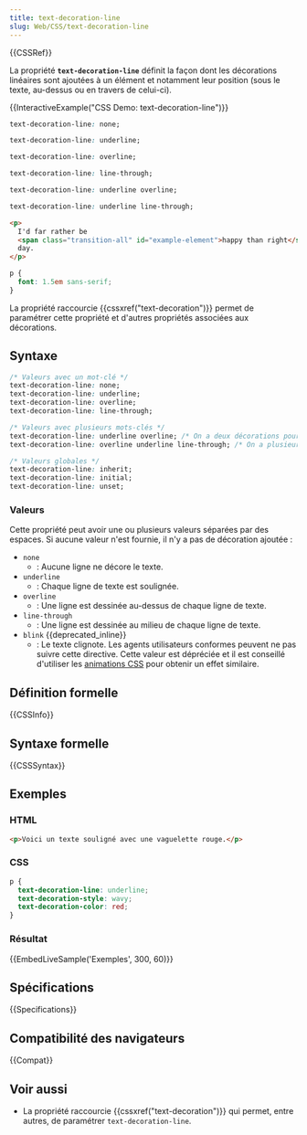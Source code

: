 ```yaml
---
title: text-decoration-line
slug: Web/CSS/text-decoration-line
---
```


{{CSSRef}}

La propriété **`text-decoration-line`** définit la façon dont les décorations linéaires sont ajoutées à un élément et notamment leur position (sous le texte, au-dessus ou en travers de celui-ci).

{{InteractiveExample("CSS Demo: text-decoration-line")}}

```css interactive-example-choice
text-decoration-line: none;
```

```css interactive-example-choice
text-decoration-line: underline;
```

```css interactive-example-choice
text-decoration-line: overline;
```

```css interactive-example-choice
text-decoration-line: line-through;
```

```css interactive-example-choice
text-decoration-line: underline overline;
```

```css interactive-example-choice
text-decoration-line: underline line-through;
```

```html interactive-example
<p>
  I'd far rather be
  <span class="transition-all" id="example-element">happy than right</span> any
  day.
</p>
```

```css interactive-example
p {
  font: 1.5em sans-serif;
}
```

La propriété raccourcie {{cssxref("text-decoration")}} permet de paramétrer cette propriété et d'autres propriétés associées aux décorations.

## Syntaxe

```css
/* Valeurs avec un mot-clé */
text-decoration-line: none;
text-decoration-line: underline;
text-decoration-line: overline;
text-decoration-line: line-through;

/* Valeurs avec plusieurs mots-clés */
text-decoration-line: underline overline; /* On a deux décorations pour la ligne */
text-decoration-line: overline underline line-through; /* On a plusieurs décorations */

/* Valeurs globales */
text-decoration-line: inherit;
text-decoration-line: initial;
text-decoration-line: unset;
```

### Valeurs

Cette propriété peut avoir une ou plusieurs valeurs séparées par des espaces. Si aucune valeur n'est fournie, il n'y a pas de décoration ajoutée :

- `none`
  - : Aucune ligne ne décore le texte.
- `underline`
  - : Chaque ligne de texte est soulignée.
- `overline`
  - : Une ligne est dessinée au-dessus de chaque ligne de texte.
- `line-through`
  - : Une ligne est dessinée au milieu de chaque ligne de texte.
- `blink` {{deprecated_inline}}
  - : Le texte clignote. Les agents utilisateurs conformes peuvent ne pas suivre cette directive. Cette valeur est dépréciée et il est conseillé d'utiliser les [animations CSS](/fr/docs/Web/CSS/animation) pour obtenir un effet similaire.

## Définition formelle

{{CSSInfo}}

## Syntaxe formelle

{{CSSSyntax}}

## Exemples

### HTML

```html
<p>Voici un texte souligné avec une vaguelette rouge.</p>
```

### CSS

```css
p {
  text-decoration-line: underline;
  text-decoration-style: wavy;
  text-decoration-color: red;
}
```

### Résultat

{{EmbedLiveSample('Exemples', 300, 60)}}

## Spécifications

{{Specifications}}

## Compatibilité des navigateurs

{{Compat}}

## Voir aussi

- La propriété raccourcie {{cssxref("text-decoration")}} qui permet, entre autres, de paramétrer `text-decoration-line`.
